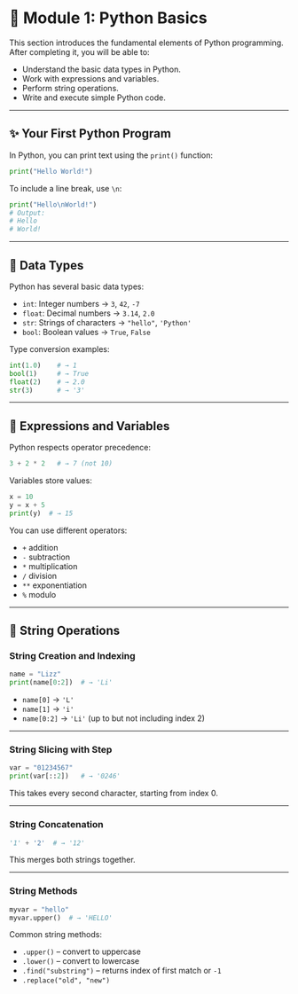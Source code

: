 # 🧠 Module 1: Python Basics

This section introduces the fundamental elements of Python programming. After completing it, you will be able to:

- Understand the basic data types in Python.
- Work with expressions and variables.
- Perform string operations.
- Write and execute simple Python code.

---

## ✨ Your First Python Program

In Python, you can print text using the `print()` function:

```python
print("Hello World!")
```

To include a line break, use `\n`:

```python
print("Hello\nWorld!")
# Output:
# Hello
# World!
```

---

## 🔢 Data Types

Python has several basic data types:

- `int`: Integer numbers → `3`, `42`, `-7`
- `float`: Decimal numbers → `3.14`, `2.0`
- `str`: Strings of characters → `"hello"`, `'Python'`
- `bool`: Boolean values → `True`, `False`

Type conversion examples:

```python
int(1.0)    # → 1
bool(1)     # → True
float(2)    # → 2.0
str(3)      # → '3'
```

---

## 🧮 Expressions and Variables

Python respects operator precedence:

```python
3 + 2 * 2   # → 7 (not 10)
```

Variables store values:

```python
x = 10
y = x + 5
print(y)  # → 15
```

You can use different operators:

- `+` addition  
- `-` subtraction  
- `*` multiplication  
- `/` division  
- `**` exponentiation  
- `%` modulo  

---

## 🧵 String Operations

### String Creation and Indexing

```python
name = "Lizz"
print(name[0:2])  # → 'Li'
```

- `name[0]` → `'L'`
- `name[1]` → `'i'`
- `name[0:2]` → `'Li'` (up to but not including index 2)

---

### String Slicing with Step

```python
var = "01234567"
print(var[::2])   # → '0246'
```

This takes every second character, starting from index 0.

---

### String Concatenation

```python
'1' + '2'  # → '12'
```

This merges both strings together.

---

### String Methods

```python
myvar = "hello"
myvar.upper()  # → 'HELLO'
```

Common string methods:

- `.upper()` – convert to uppercase  
- `.lower()` – convert to lowercase  
- `.find("substring")` – returns index of first match or `-1`  
- `.replace("old", "new")`
